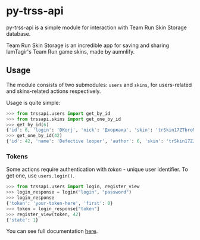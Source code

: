 # py-trss-api

py-trss-api is a simple module for interaction with Team Run Skin Storage database.

Team Run Skin Storage is an incredible app for saving and sharing IamTagir's Team Run game skins, made by aumnlify.

## Usage

The module consists of two submodules: `users` and `skins`, for users-related and skins-related actions respectively. 

Usage is quite simple:

```python
>>> from trssapi.users import get_by_id
>>> from trssapi.skins import get_one_by_id
>>> get_by_id(6)
{'id': 6, 'login': 'DKorj', 'nick': 'Дкоржака', 'skin': 'trSkin17ZTbroMgEEV/aeQiND6BwP9/0sHSbtGxVHNsHxpNTFZGRtZGkKhcA11wwQU/AZ2k1LmUZjhr8OfAmptw/qgzuvZMIbwMOtXwT+dRJpXyNeQ7xjcaGIOu/c558CwfpTOUKzKSU/nZ0OdyWQ3/6JrBkOxMfuSIBIk23MLUU79nDJ27VwBRC70C40IvlkmJpJ5UO0HK1qoAHUhLsZB/qnLwgcx9LsCGxmtAF0+BpFjVxjrDmQNSNGAerEkIU8Oe7BvObD/3WjkzH6JcgbwaSYnpW+iYNeRCg6liij25ANhIpX1zQ/IdbrT1zpVDlNIiBcbwysZW/xgUwxpin/zz4BdnpOC5ijxSfMd5Wv5ky2+nGLoYKNjaGSngjEpQMUW7+n2VrkPQNOSwdoYGT4EuVM5y5rCl+hKqrkec033OUm18gkau89bnQNcf', 'primaryColor': '000cba', 'secondaryColor': '000000', 'moderator': 1, 'muted': 0, 'until': None}
>>> get_one_by_id(42)
{'id': 42, 'name': 'Defective looper', 'author': 6, 'skin': 'trSkin17ZJRCoAgEAWvtKal0pdZ3v9IsaVFEGJpKZbv482CwqACrKuHH3KDoJhSbGoQ/Zgxo5jUW5+yzQtSaK5NKTYhQAzm5uHXv0aUbRYQXE1GlmLjgxGzVcCJQWJ6uiw32SIa46ZItZYwBY2r64aqZQQ6J2rVkhrucPkWN7B6p5a2klneAt8LHyuv5w/1wQw=', 'primaryColor': '757575', 'secondaryColor': '292929', 'likes': 1, 'views': 9}
```
### Tokens 

Some actions require authentication with *token* - unique user identifier. To get one, use `users.login()`.
```py
>>> from trssapi.users import login, register_view
>>> login_response = login("login", "password")
>>> login_response
{'token': 'your-token-here', 'first': 0}
>>> token = login_response["token"]
>>> register_view(token, 42)
{'state': 1}
```

You can see full documentation [here](docs.md).